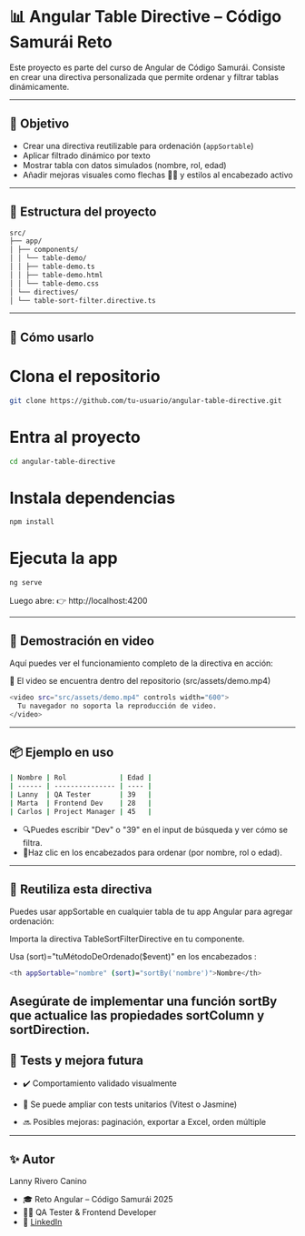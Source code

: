 # 📊 Angular Table Directive – Código Samurái Reto

Este proyecto es parte del curso de Angular de Código Samurái. Consiste en crear una directiva personalizada que permite ordenar y filtrar tablas dinámicamente.

---

## 🎯 Objetivo

- Crear una directiva reutilizable para ordenación (`appSortable`)
- Aplicar filtrado dinámico por texto
- Mostrar tabla con datos simulados (nombre, rol, edad)
- Añadir mejoras visuales como flechas 🔼🔽 y estilos al encabezado activo

---

## 🧱 Estructura del proyecto
```bash
src/
├── app/
│ ├── components/
│ │ └── table-demo/
│ │ ├── table-demo.ts
│ │ ├── table-demo.html
│ │ └── table-demo.css
│ └── directives/
│ └── table-sort-filter.directive.ts
```
---

## 🔧 Cómo usarlo

# Clona el repositorio
```bash
git clone https://github.com/tu-usuario/angular-table-directive.git
```

# Entra al proyecto
```bash
cd angular-table-directive
```

# Instala dependencias
```bash
npm install
```

# Ejecuta la app
```bash
ng serve
```
Luego abre:
👉 http://localhost:4200


---

## 🎥 Demostración en video
Aquí puedes ver el funcionamiento completo de la directiva en acción:

📁 El video se encuentra dentro del repositorio (src/assets/demo.mp4)

```bash
<video src="src/assets/demo.mp4" controls width="600">
  Tu navegador no soporta la reproducción de video.
</video>
```

---
## 📦 Ejemplo en uso

```bash
| Nombre | Rol             | Edad |
| ------ | --------------- | ---- |
| Lanny  | QA Tester       | 39   |
| Marta  | Frontend Dev    | 28   |
| Carlos | Project Manager | 45   |
```
- 🔍Puedes escribir "Dev" o "39" en el input de búsqueda y ver cómo se filtra.
- 🧭Haz clic en los encabezados para ordenar (por nombre, rol o edad).
---

## 🔄 Reutiliza esta directiva
Puedes usar appSortable en cualquier tabla de tu app Angular para agregar ordenación:

Importa la directiva TableSortFilterDirective en tu componente.

Usa (sort)="tuMétodoDeOrdenado($event)" en los encabezados <th>:

```bash
<th appSortable="nombre" (sort)="sortBy('nombre')">Nombre</th>
```
Asegúrate de implementar una función sortBy que actualice las propiedades sortColumn y sortDirection.
---

## 🧪 Tests y mejora futura
- ✔️ Comportamiento validado visualmente

- 🧪 Se puede ampliar con tests unitarios (Vitest o Jasmine)

- 🔜 Posibles mejoras: paginación, exportar a Excel, orden múltiple
  
---

## ✨ Autor

Lanny Rivero Canino
- 🎓 Reto Angular – Código Samurái 2025
- 👩‍💻 QA Tester & Frontend Developer
- 🔗  [LinkedIn](https://www.linkedin.com/in/lanny-rivero/)

